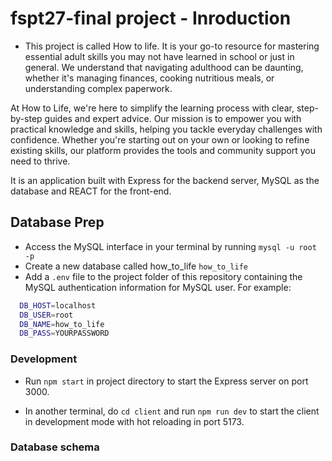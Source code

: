 # fspt27-final project - Inroduction

- This project is called How to life. It is your go-to resource for mastering essential adult skills you may not have learned in school or just in general. We understand that navigating adulthood can be daunting, whether it's managing finances, cooking nutritious meals, or understanding complex paperwork.

At How to Life, we're here to simplify the learning process with clear, step-by-step guides and expert advice. Our mission is to empower you with practical knowledge and skills, helping you tackle everyday challenges with confidence. Whether you're starting out on your own or looking to refine existing skills, our platform provides the tools and community support you need to thrive.

It is an application built with Express for the backend server, MySQL as the database and REACT for the front-end.

## Database Prep

- Access the MySQL interface in your terminal by running `mysql -u root -p`
- Create a new database called how_to_life `how_to_life`
- Add a `.env` file to the project folder of this repository containing the MySQL authentication information for MySQL user. For example:

```bash
  DB_HOST=localhost
  DB_USER=root
  DB_NAME=how_to_life
  DB_PASS=YOURPASSWORD
```

### Development

- Run `npm start` in project directory to start the Express server on port 3000.

- In another terminal, do `cd client` and run `npm run dev` to start the client in development mode with hot reloading in port 5173.

### Database schema
